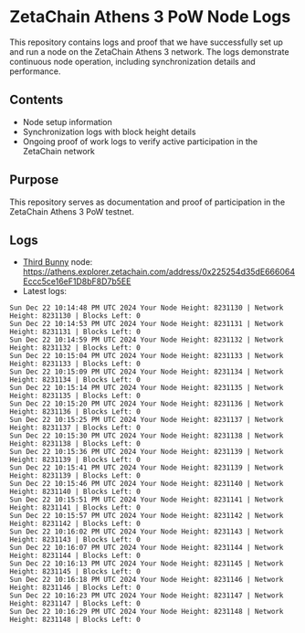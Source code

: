 # ZetaChain Athens 3 PoW Node Logs
This repository contains logs and proof that we have successfully set up and run a node on the ZetaChain Athens 3 network. The logs demonstrate continuous node operation, including synchronization details and performance.

## Contents
- Node setup information
- Synchronization logs with block height details
- Ongoing proof of work logs to verify active participation in the ZetaChain network

## Purpose
This repository serves as documentation and proof of participation in the ZetaChain Athens 3 PoW testnet.

## Logs

- [Third Bunny](https://thirdbunny.xyz/) node: https://athens.explorer.zetachain.com/address/0x225254d35dE666064Eccc5ce16eF1D8bF8D7b5EE
- Latest logs:
```
Sun Dec 22 10:14:48 PM UTC 2024 Your Node Height: 8231130 | Network Height: 8231130 | Blocks Left: 0
Sun Dec 22 10:14:53 PM UTC 2024 Your Node Height: 8231131 | Network Height: 8231131 | Blocks Left: 0
Sun Dec 22 10:14:59 PM UTC 2024 Your Node Height: 8231132 | Network Height: 8231132 | Blocks Left: 0
Sun Dec 22 10:15:04 PM UTC 2024 Your Node Height: 8231133 | Network Height: 8231133 | Blocks Left: 0
Sun Dec 22 10:15:09 PM UTC 2024 Your Node Height: 8231134 | Network Height: 8231134 | Blocks Left: 0
Sun Dec 22 10:15:14 PM UTC 2024 Your Node Height: 8231135 | Network Height: 8231135 | Blocks Left: 0
Sun Dec 22 10:15:20 PM UTC 2024 Your Node Height: 8231136 | Network Height: 8231136 | Blocks Left: 0
Sun Dec 22 10:15:25 PM UTC 2024 Your Node Height: 8231137 | Network Height: 8231137 | Blocks Left: 0
Sun Dec 22 10:15:30 PM UTC 2024 Your Node Height: 8231138 | Network Height: 8231138 | Blocks Left: 0
Sun Dec 22 10:15:36 PM UTC 2024 Your Node Height: 8231139 | Network Height: 8231139 | Blocks Left: 0
Sun Dec 22 10:15:41 PM UTC 2024 Your Node Height: 8231139 | Network Height: 8231139 | Blocks Left: 0
Sun Dec 22 10:15:46 PM UTC 2024 Your Node Height: 8231140 | Network Height: 8231140 | Blocks Left: 0
Sun Dec 22 10:15:51 PM UTC 2024 Your Node Height: 8231141 | Network Height: 8231141 | Blocks Left: 0
Sun Dec 22 10:15:57 PM UTC 2024 Your Node Height: 8231142 | Network Height: 8231142 | Blocks Left: 0
Sun Dec 22 10:16:02 PM UTC 2024 Your Node Height: 8231143 | Network Height: 8231143 | Blocks Left: 0
Sun Dec 22 10:16:07 PM UTC 2024 Your Node Height: 8231144 | Network Height: 8231144 | Blocks Left: 0
Sun Dec 22 10:16:13 PM UTC 2024 Your Node Height: 8231145 | Network Height: 8231145 | Blocks Left: 0
Sun Dec 22 10:16:18 PM UTC 2024 Your Node Height: 8231146 | Network Height: 8231146 | Blocks Left: 0
Sun Dec 22 10:16:23 PM UTC 2024 Your Node Height: 8231147 | Network Height: 8231147 | Blocks Left: 0
Sun Dec 22 10:16:29 PM UTC 2024 Your Node Height: 8231148 | Network Height: 8231148 | Blocks Left: 0
```
